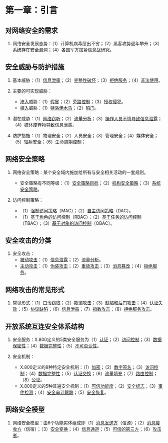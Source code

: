 # 第一章：引言


## 对网络安全的需求

1. 网络安全发展态势：（1）计算机病毒层出不穷；（2）黑客攻势逐年攀升；（3）系统存在安全漏洞；（4）各国军方加紧信息战研究。

## 安全威胁与防护措施

1. 基本威胁：（1）<u>信息泄露</u>；（2）<u>完整性破坏</u>；（3）<u>拒绝服务</u>；（4）<u>非法使用</u>。

2. 主要的可实现威胁：
    - <u>渗入</u>威胁：（1）<u>假冒</u>；（2）<u>旁路控制</u>；（3）<u>授权侵犯</u>。
    - <u>植入</u>威胁：（1）<u>特洛伊木马</u>；（2）<u>陷门</u>。

3. 潜在威胁：（1）<u>网络窃听</u>；（2）<u>流量分析</u>；（3）<u>操作人员不慎导致信息泄露</u>；（4）<u>媒体废弃物导致信息泄露</u>。

4. 防护措施：（1）物理安全；（2）人员安全；（3）管理安全；（4）媒体安全；（5）辐射安全；（6）生命周期控制；

## 网络安全策略

1. 网络安全策略：某个安全域内施加给所有与安全相关活动的一套规则。
    - 安全策略有不同等级：（1）<u>安全策略目标</u>；（2）<u>机构安全策略</u>；（3）<u>系统安全策略</u>。

2. 访问控制策略：
    - （1）<u>强制访问策略</u>（MAC）；（2）<u>自主访问策略</u>（DAC）。
    - （1）<u>基于角色的访问控制</u>（RBAC）；（2）<u>基于任务的访问控制</u>（TBAC）；（3）<u>基于对象的访问控制</u>（OBAC）。

## 安全攻击的分类

1. 安全攻击：
    - <u>被动攻击</u>：（1）<u>信息泄露</u>；（2）<u>流量分析</u>。
    - <u>主动攻击</u>：（1）<u>伪装攻击</u>；（2）<u>重放攻击</u>；（3）<u>消息篡改</u>；（4）<u>拒绝服务</u>。
    
## 网络攻击的常见形式

1. 常见形式：（1）<u>口令窃取</u>；（2）<u>欺骗攻击</u>；（3）<u>缺陷和后门攻击</u>；（4）<u>认证失效</u>；（5）<u>协议缺陷</u>；（6）<u>信息泄露</u>；（7）<u>指数攻击</u>；（8）<u>拒绝服务攻击</u>。

## 开放系统互连安全体系结构

1. 安全服务：X.800定义的5类安全服务为（1）<u>认证</u>；（2）<u>访问控制</u>；（3）<u>数据保密性</u>；（4）<u>数据完整性</u>；（5）<u>不可否认性</u>。

2. 安全机制：
    - X.800定义的8种特定安全机制：（1）<u>加密</u>；（2）<u>数字签名</u>；（3）<u>访问控制</u>；（4）<u>数据完整性</u>；（5）<u>认证交换</u>；（6）<u>流量填充</u>；（7）<u>路由控制</u>；（8）<u>公证</u>。
    - X.800定义的5种普遍安全机制：（1）<u>可信功能度</u>；（2）<u>安全标志</u>；（3）<u>事件检测</u>；（4）<u>安全审计跟踪</u>；（5）<u>安全恢复</u>。

## 网络安全模型

1. 网络安全模型：由6个功能实体组成即（1）<u>消息发送方</u>（信源）；（2）<u>消息接收方</u>（信宿）；（3）<u>安全变换</u>；（4）<u>信息通道</u>；（5）<u>可信的第三方</u>；（6）<u>攻击者</u>。
